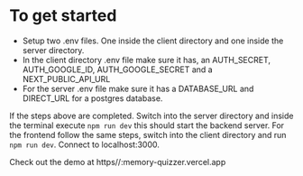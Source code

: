# To get started
- Setup two .env files. One inside the client directory and one inside the server directory.
- In the client directory .env file make sure it has, an AUTH_SECRET, AUTH_GOOGLE_ID, AUTH_GOOGLE_SECRET and a NEXT_PUBLIC_API_URL
- For the server .env file make sure it has a DATABASE_URL and DIRECT_URL for a postgres database.

If the steps above are completed. Switch into the server directory and inside the terminal execute ```npm run dev``` this should start the backend server. For the frontend follow the same steps, switch into the client directory and run ```npm run dev```. Connect to localhost:3000.

Check out the demo at https//:memory-quizzer.vercel.app
